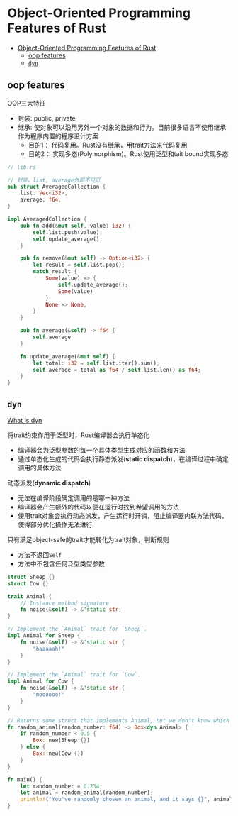 # Object-Oriented Programming Features of Rust

- [Object-Oriented Programming Features of Rust](#object-oriented-programming-features-of-rust)
  - [oop features](#oop-features)
  - [`dyn`](#dyn)

## oop features

OOP三大特征
- 封装: public, private
- 继承: 使对象可以沿用另外一个对象的数据和行为。目前很多语言不使用继承作为程序内置的程序设计方案
  - 目的1： 代码复用。Rust没有继承，用trait方法来代码复用
  - 目的2： 实现多态(Polymorphism)。Rust使用泛型和tait bound实现多态


```rs
// lib.rs

// 封装，list, average外部不可见
pub struct AveragedCollection {
    list: Vec<i32>,
    average: f64,
}

impl AveragedCollection {
    pub fn add(&mut self, value: i32) {
        self.list.push(value);
        self.update_average();
    }

    pub fn remove(&mut self) -> Option<i32> {
        let result = self.list.pop();
        match result {
            Some(value) => {
                self.update_average();
                Some(value)
            }
            None => None,
        }
    }

    pub fn average(&self) -> f64 {
        self.average
    }

    fn update_average(&mut self) {
        let total: i32 = self.list.iter().sum();
        self.average = total as f64 / self.list.len() as f64;
    }
}
```

## `dyn`

[What is dyn](https://doc.rust-lang.org/rust-by-example/trait/dyn.html)

将trait约束作用于泛型时，Rust编译器会执行单态化
- 编译器会为泛型参数的每一个具体类型生成对应的函数和方法
- 通过单态化生成的代码会执行静态派发(**static dispatch**)，在编译过程中确定调用的具体方法

动态派发(**dynamic dispatch**)
- 无法在编译阶段确定调用的是哪一种方法
- 编译器会产生额外的代码以便在运行时找到希望调用的方法
- 使用trait对象会执行动态派发，产生运行时开销，阻止编译器内联方法代码，使得部分优化操作无法进行

只有满足object-safe的trait才能转化为trait对象，判断规则
- 方法不返回`Self`
- 方法中不包含任何泛型类型参数

```rs
struct Sheep {}
struct Cow {}

trait Animal {
    // Instance method signature
    fn noise(&self) -> &'static str;
}

// Implement the `Animal` trait for `Sheep`.
impl Animal for Sheep {
    fn noise(&self) -> &'static str {
        "baaaaah!"
    }
}

// Implement the `Animal` trait for `Cow`.
impl Animal for Cow {
    fn noise(&self) -> &'static str {
        "moooooo!"
    }
}

// Returns some struct that implements Animal, but we don't know which one at compile time.
fn random_animal(random_number: f64) -> Box<dyn Animal> {
    if random_number < 0.5 {
        Box::new(Sheep {})
    } else {
        Box::new(Cow {})
    }
}

fn main() {
    let random_number = 0.234;
    let animal = random_animal(random_number);
    println!("You've randomly chosen an animal, and it says {}", animal.noise());
}
```

